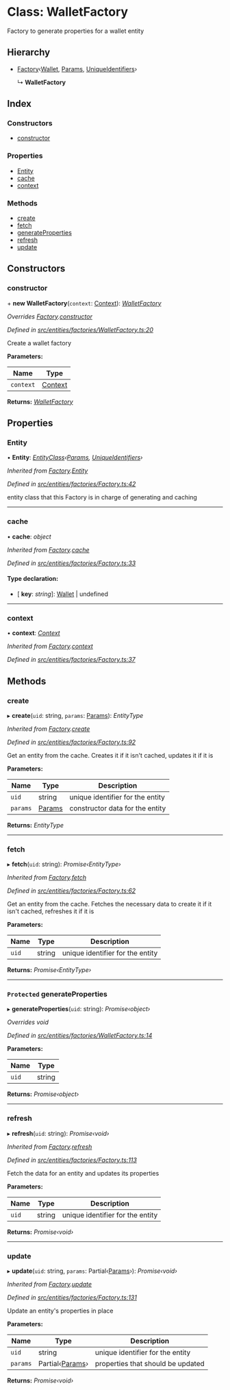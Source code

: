 # Class: WalletFactory

Factory to generate properties for a wallet entity

## Hierarchy

* [Factory](entities.factories.factory.md)‹[Wallet](entities.wallet.md), [Params](../interfaces/entities.params-3.md), [UniqueIdentifiers](../interfaces/entities.uniqueidentifiers-5.md)›

  ↳ **WalletFactory**

## Index

### Constructors

* [constructor](entities.factories.walletfactory.md#constructor)

### Properties

* [Entity](entities.factories.walletfactory.md#entity)
* [cache](entities.factories.walletfactory.md#cache)
* [context](entities.factories.walletfactory.md#context)

### Methods

* [create](entities.factories.walletfactory.md#create)
* [fetch](entities.factories.walletfactory.md#fetch)
* [generateProperties](entities.factories.walletfactory.md#protected-generateproperties)
* [refresh](entities.factories.walletfactory.md#refresh)
* [update](entities.factories.walletfactory.md#update)

## Constructors

###  constructor

\+ **new WalletFactory**(`context`: [Context](_context_.context.md)): *[WalletFactory](entities.factories.walletfactory.md)*

*Overrides [Factory](entities.factories.factory.md).[constructor](entities.factories.factory.md#constructor)*

*Defined in [src/entities/factories/WalletFactory.ts:20](https://github.com/PolymathNetwork/polymath-sdk/blob/ce52226/src/entities/factories/WalletFactory.ts#L20)*

Create a wallet factory

**Parameters:**

Name | Type |
------ | ------ |
`context` | [Context](_context_.context.md) |

**Returns:** *[WalletFactory](entities.factories.walletfactory.md)*

## Properties

###  Entity

• **Entity**: *[EntityClass](../interfaces/entities.factories.entityclass.md)‹[Params](../interfaces/entities.params-3.md), [UniqueIdentifiers](../interfaces/entities.uniqueidentifiers-5.md)›*

*Inherited from [Factory](entities.factories.factory.md).[Entity](entities.factories.factory.md#entity)*

*Defined in [src/entities/factories/Factory.ts:42](https://github.com/PolymathNetwork/polymath-sdk/blob/ce52226/src/entities/factories/Factory.ts#L42)*

entity class that this Factory is in charge of generating and caching

___

###  cache

• **cache**: *object*

*Inherited from [Factory](entities.factories.factory.md).[cache](entities.factories.factory.md#cache)*

*Defined in [src/entities/factories/Factory.ts:33](https://github.com/PolymathNetwork/polymath-sdk/blob/ce52226/src/entities/factories/Factory.ts#L33)*

#### Type declaration:

* \[ **key**: *string*\]: [Wallet](entities.wallet.md) | undefined

___

###  context

• **context**: *[Context](_context_.context.md)*

*Inherited from [Factory](entities.factories.factory.md).[context](entities.factories.factory.md#context)*

*Defined in [src/entities/factories/Factory.ts:37](https://github.com/PolymathNetwork/polymath-sdk/blob/ce52226/src/entities/factories/Factory.ts#L37)*

## Methods

###  create

▸ **create**(`uid`: string, `params`: [Params](../interfaces/entities.params-3.md)): *EntityType*

*Inherited from [Factory](entities.factories.factory.md).[create](entities.factories.factory.md#create)*

*Defined in [src/entities/factories/Factory.ts:92](https://github.com/PolymathNetwork/polymath-sdk/blob/ce52226/src/entities/factories/Factory.ts#L92)*

Get an entity from the cache. Creates it if it isn't cached, updates it if it is

**Parameters:**

Name | Type | Description |
------ | ------ | ------ |
`uid` | string | unique identifier for the entity |
`params` | [Params](../interfaces/entities.params-3.md) | constructor data for the entity  |

**Returns:** *EntityType*

___

###  fetch

▸ **fetch**(`uid`: string): *Promise‹EntityType›*

*Inherited from [Factory](entities.factories.factory.md).[fetch](entities.factories.factory.md#fetch)*

*Defined in [src/entities/factories/Factory.ts:62](https://github.com/PolymathNetwork/polymath-sdk/blob/ce52226/src/entities/factories/Factory.ts#L62)*

Get an entity from the cache. Fetches the necessary data to create it if it isn't cached, refreshes it if it is

**Parameters:**

Name | Type | Description |
------ | ------ | ------ |
`uid` | string | unique identifier for the entity  |

**Returns:** *Promise‹EntityType›*

___

### `Protected` generateProperties

▸ **generateProperties**(`uid`: string): *Promise‹object›*

*Overrides void*

*Defined in [src/entities/factories/WalletFactory.ts:14](https://github.com/PolymathNetwork/polymath-sdk/blob/ce52226/src/entities/factories/WalletFactory.ts#L14)*

**Parameters:**

Name | Type |
------ | ------ |
`uid` | string |

**Returns:** *Promise‹object›*

___

###  refresh

▸ **refresh**(`uid`: string): *Promise‹void›*

*Inherited from [Factory](entities.factories.factory.md).[refresh](entities.factories.factory.md#refresh)*

*Defined in [src/entities/factories/Factory.ts:113](https://github.com/PolymathNetwork/polymath-sdk/blob/ce52226/src/entities/factories/Factory.ts#L113)*

Fetch the data for an entity and updates its properties

**Parameters:**

Name | Type | Description |
------ | ------ | ------ |
`uid` | string | unique identifier for the entity  |

**Returns:** *Promise‹void›*

___

###  update

▸ **update**(`uid`: string, `params`: Partial‹[Params](../interfaces/entities.params-3.md)›): *Promise‹void›*

*Inherited from [Factory](entities.factories.factory.md).[update](entities.factories.factory.md#update)*

*Defined in [src/entities/factories/Factory.ts:131](https://github.com/PolymathNetwork/polymath-sdk/blob/ce52226/src/entities/factories/Factory.ts#L131)*

Update an entity's properties in place

**Parameters:**

Name | Type | Description |
------ | ------ | ------ |
`uid` | string | unique identifier for the entity |
`params` | Partial‹[Params](../interfaces/entities.params-3.md)› | properties that should be updated  |

**Returns:** *Promise‹void›*
